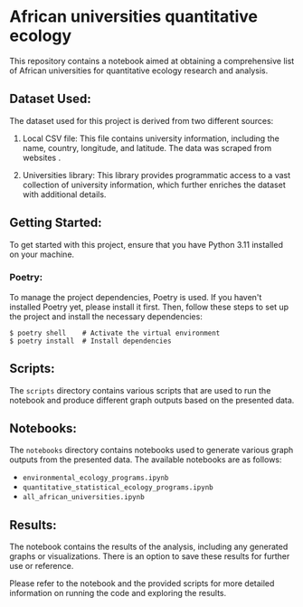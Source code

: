 # African universities quantitative ecology

This repository contains a notebook aimed at obtaining a comprehensive list of African universities for quantitative ecology research and analysis.

## Dataset Used:
The dataset used for this project is derived from two different sources:

1. Local CSV file: This file contains university information, including the name, country, longitude, and latitude. The data was scraped from websites .

2. Universities library: This library provides programmatic access to a vast collection of university information, which further enriches the dataset with additional details.
 

## Getting Started:
To get started with this project, ensure that you have Python 3.11 installed on your machine.

### Poetry:
To manage the project dependencies, Poetry is used. If you haven't installed Poetry yet, please install it first. Then, follow these steps to set up the project and install the necessary dependencies:

```
$ poetry shell    # Activate the virtual environment
$ poetry install  # Install dependencies
```

## Scripts:
The `scripts` directory contains various scripts that are used to run the notebook and produce different graph outputs based on the presented data.

## Notebooks:
The `notebooks` directory contains notebooks used to generate various graph outputs from the presented data. The available notebooks are as follows:

- `environmental_ecology_programs.ipynb`
- `quantitative_statistical_ecology_programs.ipynb`
- `all_african_universities.ipynb`

## Results:
The notebook contains the results of the analysis, including any generated graphs or visualizations. There is an option to save these results for further use or reference.

Please refer to the notebook and the provided scripts for more detailed information on running the code and exploring the results.